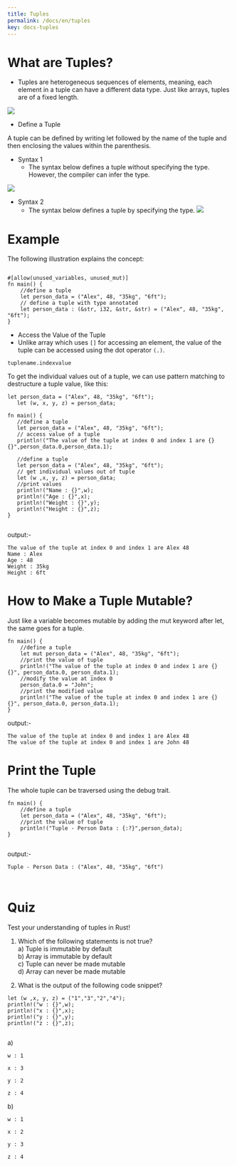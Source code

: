```yaml
---
title: Tuples 
permalink: /docs/en/tuples
key: docs-tuples
---
```


# What are Tuples? 

- Tuples are heterogeneous sequences of elements, meaning, each element in a tuple can have a different data type. Just like arrays, tuples are of a fixed length.

![](https://raw.githubusercontent.com/sangam14/RustLabs/master/img/tuple.png)

- Define a Tuple 

A tuple can be defined by writing let followed by the name of the tuple and then enclosing the values within the parenthesis.

- Syntax 1 
   - The syntax below defines a tuple without specifying the type. However, the compiler can infer the type.
   
![](https://raw.githubusercontent.com/sangam14/RustLabs/master/img/tuple-syntax1.png)

 - Syntax 2
     - The syntax below defines a tuple by specifying the type.
 ![](https://raw.githubusercontent.com/sangam14/RustLabs/master/img/tuple-syntax2.png)    
 
 # Example 

The following illustration explains the concept:

```

#[allow(unused_variables, unused_mut)]
fn main() {
    //define a tuple
    let person_data = ("Alex", 48, "35kg", "6ft");
    // define a tuple with type annotated
    let person_data : (&str, i32, &str, &str) = ("Alex", 48, "35kg", "6ft");
}

```
- Access the Value of the Tuple 
 - Unlike array which uses `[]` for accessing an element, the value of the tuple can be accessed using the dot operator ` (.) `.
 
 ```
 tuplename.indexvalue
 
 ```
 To get the individual values out of a tuple, we can use pattern matching to destructure a tuple value, like this:
 
 ```
 let person_data = ("Alex", 48, "35kg", "6ft");
    let (w, x, y, z) = person_data;
 
 ```
 
 ```
 fn main() {
    //define a tuple
    let person_data = ("Alex", 48, "35kg", "6ft");
    // access value of a tuple
    println!("The value of the tuple at index 0 and index 1 are {} {}",person_data.0,person_data.1);

    //define a tuple
    let person_data = ("Alex", 48, "35kg", "6ft");
    // get individual values out of tuple
    let (w ,x, y, z) = person_data;
    //print values
    println!("Name : {}",w);
    println!("Age : {}",x);
    println!("Weight : {}",y);
    println!("Height : {}",z);
}
 

 ```
 output:- 
 
 ```
 The value of the tuple at index 0 and index 1 are Alex 48
Name : Alex
Age : 48
Weight : 35kg
Height : 6ft
 
 ```
 
# How to Make a Tuple Mutable? 

Just like a variable becomes mutable by adding the mut keyword after let, the same goes for a tuple.

```
fn main() {
    //define a tuple
    let mut person_data = ("Alex", 48, "35kg", "6ft");
    //print the value of tuple
    println!("The value of the tuple at index 0 and index 1 are {} {}", person_data.0, person_data.1);
    //modify the value at index 0
    person_data.0 = "John";
    //print the modified value
    println!("The value of the tuple at index 0 and index 1 are {} {}", person_data.0, person_data.1);
}

```
output:- 

```
The value of the tuple at index 0 and index 1 are Alex 48
The value of the tuple at index 0 and index 1 are John 48
```

# Print the Tuple 

The whole tuple can be traversed using the debug trait.

```
fn main() {
    //define a tuple
    let person_data = ("Alex", 48, "35kg", "6ft");
    //print the value of tuple
    println!("Tuple - Person Data : {:?}",person_data);
}


```
output:- 

```
Tuple - Person Data : ("Alex", 48, "35kg", "6ft")



```
# Quiz 

Test your understanding of tuples in Rust!

1. Which of the following statements is not true? <br>
a) Tuple is immutable by default <br>
b) Array is immutable by default <br>
c) Tuple can never be made mutable <br>
d) Array can never be made mutable <br>

2. What is the output of the following code snippet? <br> 

```
let (w ,x, y, z) = ("1","3","2","4");
println!("w : {}",w);
println!("x : {}",x);
println!("y : {}",y);
println!("z : {}",z);


```
a) 

```
w : 1

x : 3

y : 2

z : 4
```
b) 

```
w : 1

x : 2

y : 3

z : 4


```




     
